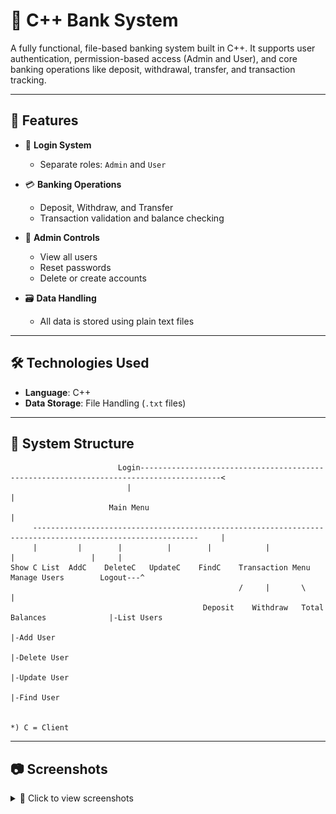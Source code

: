 # 🏦 C++ Bank System

A fully functional, file-based banking system built in C++. It supports user authentication, permission-based access (Admin and User), and core banking operations like deposit, withdrawal, transfer, and transaction tracking.

---

## 🚀 Features

- 🔐 **Login System**
  - Separate roles: `Admin` and `User`

- 💳 **Banking Operations**
  - Deposit, Withdraw, and Transfer
  - Transaction validation and balance checking

- 🔑 **Admin Controls**
  - View all users
  - Reset passwords
  - Delete or create accounts

- 🗃️ **Data Handling**
  - All data is stored using plain text files

---

## 🛠️ Technologies Used

- **Language**: C++
- **Data Storage**: File Handling (`.txt` files)

---
## 🌳 System Structure
                            Login----------------------------------------------------------------------------------------<
                              |                                                                                          |
                          Main Menu                                                                                      |
         -----------------------------------------------------------------------------------------------------------     |
         |         |        |          |        |            |                                   |                 |     |
    Show C List  AddC    DeleteC   UpdateC    FindC    Transaction Menu                     Manage Users        Logout---^
                                                       /     |       \                           |
                                               Deposit    Withdraw   Total Balances              |-List Users
                                                                                                 |-Add User
                                                                                                 |-Delete User
                                                                                                 |-Update User
                                                                                                 |-Find User
   

    *) C = Client


---

## 📷 Screenshots
<details>
  <summary>📸 Click to view screenshots</summary>

  ### 🔐 Login Page  
  ![Login Screenshot](assets/screenshots/Login/Login.png)

  ---

  ### 🏠 Main Menu  
  ![Main Menu](assets/screenshots/MainMenu/MainMenu.png)

  #### ➕ Add New Client  
  ![Add Client](assets/screenshots/MainMenu/AddNewClient.png)

  #### 🔍 Find Client  
  ![Find Client](assets/screenshots/MainMenu/FindClient.png)

  #### ✏️ Update Client  
  ![Update Client](assets/screenshots/MainMenu/UpdateClient.png)

  #### 🗑️ Delete Client  
  ![Delete Client](assets/screenshots/MainMenu/DeleteClient.png)

  #### 📋 List All Clients  
  ![List Clients](assets/screenshots/MainMenu/ShowClientList.png)

---

  ### 🧾 Transaction Menu  
  ![Transaction Menu](assets/screenshots/TransactionMenu/TransactionMenu.png)

  ### 💰 Deposit Page  
  ![Deposit Page](assets/screenshots/TransactionMenu/Transactions_DepositScreen.png)

  ### 💸 Withdraw Page  
  ![Withdraw Page](assets/screenshots/TransactionMenu/Transactions_WithdrawScreen.png)

  ### ⚖️ Total Balances  
  ![Transfer Screen](assets/screenshots/TransactionMenu/TotalBalances.png)

---

  ### 🛠️ Manage Users Menu  
  ![Manage Users Menu](assets/screenshots/ManageUsersMenu/ManageUsersScreen.png)

  #### ➕ Add New User  
  ![Add User](assets/screenshots/ManageUsersMenu/AddingUser.png)

  #### ✏️ Update User  
  ![Update User](assets/screenshots/ManageUsersMenu/UpdateUser.png)

  #### 📋 List All Users  
  ![List Users](assets/screenshots/ManageUsersMenu/UsersList.png)

</details>





                          
